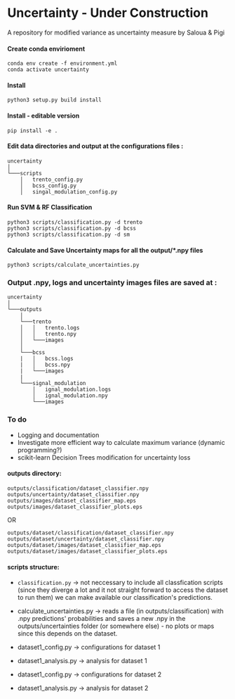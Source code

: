 # Uncertainty - Under Construction
A repository for modified variance as uncertainty measure
by Saloua & Pigi

#### Create conda envirioment
```
conda env create -f environment.yml
conda activate uncertainty
```

#### Install
```
python3 setup.py build install
```
#### Install - editable version
```
pip install -e .
```

#### Edit data directories and output at the configurations files :

```
uncertainty
│   
└───scripts
    │   trento_config.py
    │   bcss_config.py
    │   singal_modulation_config.py

```



#### Run SVM & RF Classification
```
python3 scripts/classification.py -d trento
python3 scripts/classification.py -d bcss
python3 scripts/classification.py -d sm
```

#### Calculate and Save Uncertainty maps for all the output/*.npy files
```
python3 scripts/calculate_uncertainties.py
```

### Output .npy, logs and uncertainty images files are saved at :

```
uncertainty
│   
└───outputs
    │   
    └───trento
    │   │   trento.logs
    │   │   trento.npy
    │   └───images
    │   
    └───bcss
    |   │   bcss.logs
    |   │   bcss.npy
    |   └───images
    |
    └───signal_modulation
        │   ignal_modulation.logs
        │   ignal_modulation.npy
        └───images
```

### To do
 - Logging and documentation
 - Investigate more efficient way to calculate maximum variance (dynamic programming?)
 - scikit-learn  Decision Trees modification for uncertainty loss

#### outputs directory:
```
outputs/classification/dataset_classifier.npy
outputs/uncertainty/dataset_classifier.npy
outputs/images/dataset_classifier_map.eps
outputs/images/dataset_classifier_plots.eps
```
 OR
```
outputs/dataset/classification/dataset_classifier.npy
outputs/dataset/uncertainty/dataset_classifier.npy
outputs/dataset/images/dataset_classifier_map.eps
outputs/dataset/images/dataset_classifier_plots.eps
```
#### scripts structure:
- ``` classification.py ``` -> not neccessary to include all classfication scripts (since they diverge a lot and it not straight forward to access the dataset to run them) we can make available our classification's predictions.
- calculate_uncertainties.py -> reads a file (in outputs/classification) with .npy predictions' probabilities and saves a new .npy in the outputs/uncertainties folder (or somewhere else) - no plots or maps since this depends on the dataset.

- dataset1_config.py -> configurations for dataset 1
- dataset1_analysis.py -> analysis for dataset 1

- dataset1_config.py -> configurations for dataset 2
- dataset1_analysis.py -> analysis for dataset 2




